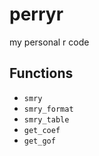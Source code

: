 # perryr
my personal r code

## Functions
* `smry`
* `smry_format`
* `smry_table`
* `get_coef`
* `get_gof`
